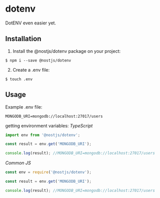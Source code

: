 # dotenv
DotENV even easier yet.

## Installation
1. Install the @nostjs/dotenv package on your project:
```
$ npm i --save @nostjs/dotenv
```
2. Create a .env file:
```
$ touch .env
```

## Usage
Example .env file:
```
MONGODB_URI=mongodb://localhost:27017/users
```

getting environment variables:
*TypeScript*
```typescript
import env from '@nostjs/dotenv';

const result = env.get('MONGODB_URI');

console.log(result); //MONGODB_URI=mongodb://localhost:27017/users
```
*Common JS*
```javascript
const env = require('@nostjs/dotenv');

const result = env.get('MONGODB_URI');

console.log(result); //MONGODB_URI=mongodb://localhost:27017/users
```
